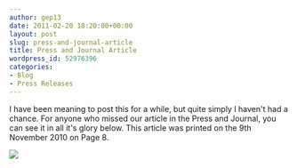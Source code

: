 ```yaml
---
author: gep13
date: 2011-02-20 18:20:00+00:00
layout: post
slug: press-and-journal-article
title: Press and Journal Article
wordpress_id: 52976396
categories:
- Blog
- Press Releases
---
```


I have been meaning to post this for a while, but quite simply I haven't had a chance. For anyone who missed our article in the Press and Journal, you can see it in all it's glory below.  This article was printed on the 9th November 2010 on Page 8.




![](/wp-content/uploads/2011%2f9%2fP%26J++Nov-9th-2010+Page8.png)
